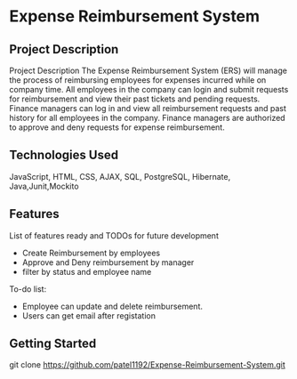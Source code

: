 # Expense Reimbursement System

## Project Description

Project Description
The Expense Reimbursement System (ERS) will manage the process of reimbursing employees for expenses incurred while on company time. All employees in the company can login and submit requests for reimbursement and view their past tickets and pending requests. Finance managers can log in and view all reimbursement requests and past history for all employees in the company. Finance managers are authorized to approve and deny requests for expense reimbursement.

## Technologies Used

JavaScript, HTML, CSS, AJAX, SQL, PostgreSQL, Hibernate, Java,Junit,Mockito

## Features

List of features ready and TODOs for future development
* Create Reimbursement by employees
* Approve and Deny reimbursement by manager
* filter by status and employee name

To-do list:
* Employee can update and delete reimbursement.
* Users can get email after registation

## Getting Started
   
git clone https://github.com/patel1192/Expense-Reimbursement-System.git




